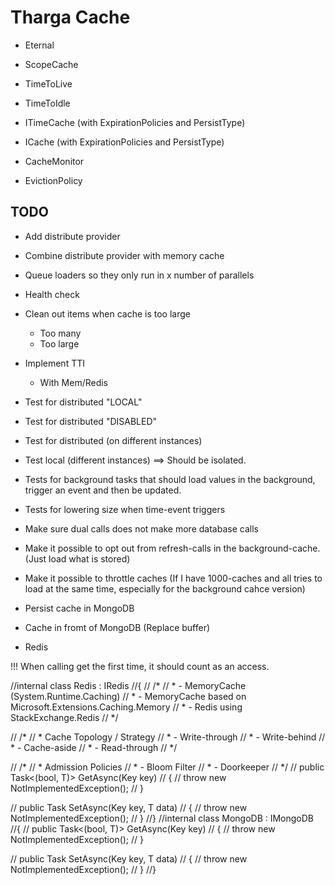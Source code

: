 # Tharga Cache

- Eternal
- ScopeCache
- TimeToLive
- TimeToIdle

- ITimeCache (with ExpirationPolicies and PersistType)
- ICache (with ExpirationPolicies and PersistType)

- CacheMonitor
- EvictionPolicy

## TODO
- Add distribute provider
- Combine distribute provider with memory cache
- Queue loaders so they only run in x number of parallels
- Health check
- Clean out items when cache is too large
    - Too many
    - Too large
- Implement TTI
    - With Mem/Redis

- Test for distributed "LOCAL"
- Test for distributed "DISABLED"
- Test for distributed (on different instances)
- Test local (different instances) ==> Should be isolated.
- Tests for background tasks that should load values in the background, trigger an event and then be updated.
- Tests for lowering size when time-event triggers

- Make sure dual calls does not make more database calls
- Make it possible to opt out from refresh-calls in the background-cache. (Just load what is stored)
- Make it possible to throttle caches (If I have 1000-caches and all tries to load at the same time, especially for the background cahce version)

- Persist cache in MongoDB
- Cache in fromt of MongoDB (Replace buffer)
- Redis


!!! When calling get the first time, it should count as an access.

//internal class Redis : IRedis
//{
//    /*
//     * - MemoryCache (System.Runtime.Caching)
//     * - MemoryCache based on Microsoft.Extensions.Caching.Memory
//     * - Redis using StackExchange.Redis
//     */

//    /*
//     * Cache Topology / Strategy
//     * - Write-through
//     * - Write-behind
//     * - Cache-aside
//     * - Read-through
//     */

//    /*
//     * Admission Policies
//     * - Bloom Filter
//     * - Doorkeeper
//     */
//    public Task<(bool, T)> GetAsync<T>(Key key)
//    {
//        throw new NotImplementedException();
//    }

//    public Task SetAsync<T>(Key key, T data)
//    {
//        throw new NotImplementedException();
//    }
//}
//internal class MongoDB : IMongoDB
//{
//    public Task<(bool, T)> GetAsync<T>(Key key)
//    {
//        throw new NotImplementedException();
//    }

//    public Task SetAsync<T>(Key key, T data)
//    {
//        throw new NotImplementedException();
//    }
//}